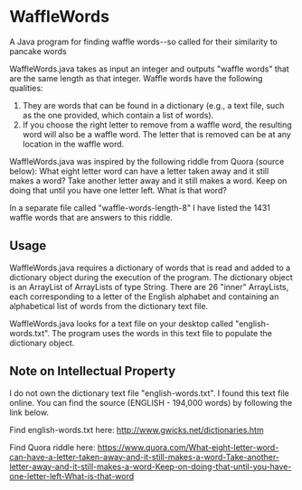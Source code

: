 # WaffleWords
A Java program for finding waffle words--so called for their similarity to pancake words

WaffleWords.java takes as input an integer and outputs "waffle words" that are the same length as that integer. Waffle words have the following qualities:

1. They are words that can be found in a dictionary (e.g., a text file, such as the one provided, which contain a list of words). 
2. If you choose the right letter to remove from a waffle word, the resulting word will also be a waffle word. The letter that is removed can be at any location in the waffle word.

WaffleWords.java was inspired by the following riddle from Quora (source below): 
	What eight letter word can have a letter taken away and it still makes a word? Take another letter away and it still makes a word. Keep on doing that until you have one letter left. What is that word?

In a separate file called "waffle-words-length-8" I have listed the 1431 waffle words that are answers to this riddle. 

## Usage

WaffleWords.java requires a dictionary of words that is read and added to a dictionary object during the execution of the program. The dictionary object is an ArrayList of ArrayLists of type String. There are 26 "inner" ArrayLists, each corresponding to a letter of the English alphabet and containing an alphabetical list of words from the dictionary text file. 

WaffleWords.java looks for a text file on your desktop called "english-words.txt". The program uses the words in this text file to populate the dictionary object. 


## Note on Intellectual Property

I do not own the dictionary text file "english-words.txt". I found this text file online. You can find the source (ENGLISH - 194,000 words) by following the link below. 

Find english-words.txt here:
<http://www.gwicks.net/dictionaries.htm>

Find Quora riddle here:
<https://www.quora.com/What-eight-letter-word-can-have-a-letter-taken-away-and-it-still-makes-a-word-Take-another-letter-away-and-it-still-makes-a-word-Keep-on-doing-that-until-you-have-one-letter-left-What-is-that-word>
